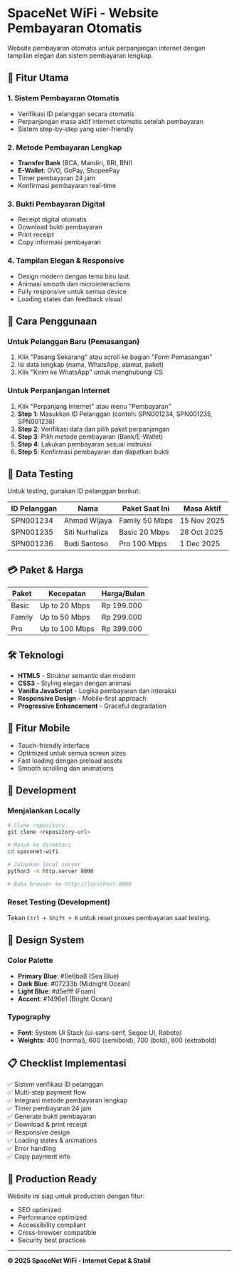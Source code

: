 # SpaceNet WiFi - Website Pembayaran Otomatis

Website pembayaran otomatis untuk perpanjangan internet dengan tampilan elegan dan sistem pembayaran lengkap.

## 🚀 Fitur Utama

### 1. **Sistem Pembayaran Otomatis**
- Verifikasi ID pelanggan secara otomatis
- Perpanjangan masa aktif internet otomatis setelah pembayaran
- Sistem step-by-step yang user-friendly

### 2. **Metode Pembayaran Lengkap**
- **Transfer Bank** (BCA, Mandiri, BRI, BNI)
- **E-Wallet**: OVO, GoPay, ShopeePay
- Timer pembayaran 24 jam
- Konfirmasi pembayaran real-time

### 3. **Bukti Pembayaran Digital**
- Receipt digital otomatis
- Download bukti pembayaran
- Print receipt
- Copy informasi pembayaran

### 4. **Tampilan Elegan & Responsive**
- Design modern dengan tema biru laut
- Animasi smooth dan microinteractions
- Fully responsive untuk semua device
- Loading states dan feedback visual

## 🎯 Cara Penggunaan

### Untuk Pelanggan Baru (Pemasangan)
1. Klik "Pasang Sekarang" atau scroll ke bagian "Form Pemasangan"
2. Isi data lengkap (nama, WhatsApp, alamat, paket)
3. Klik "Kirim ke WhatsApp" untuk menghubungi CS

### Untuk Perpanjangan Internet
1. Klik "Perpanjang Internet" atau menu "Pembayaran"
2. **Step 1**: Masukkan ID Pelanggan (contoh: SPN001234, SPN001235, SPN001236)
3. **Step 2**: Verifikasi data dan pilih paket perpanjangan
4. **Step 3**: Pilih metode pembayaran (Bank/E-Wallet)
5. **Step 4**: Lakukan pembayaran sesuai instruksi
6. **Step 5**: Konfirmasi pembayaran dan dapatkan bukti

## 🧪 Data Testing

Untuk testing, gunakan ID pelanggan berikut:

| ID Pelanggan | Nama | Paket Saat Ini | Masa Aktif |
|-------------|------|----------------|------------|
| SPN001234 | Ahmad Wijaya | Family 50 Mbps | 15 Nov 2025 |
| SPN001235 | Siti Nurhaliza | Basic 20 Mbps | 28 Oct 2025 |
| SPN001236 | Budi Santoso | Pro 100 Mbps | 1 Dec 2025 |

## 💳 Paket & Harga

| Paket | Kecepatan | Harga/Bulan |
|-------|-----------|-------------|
| Basic | Up to 20 Mbps | Rp 199.000 |
| Family | Up to 50 Mbps | Rp 299.000 |
| Pro | Up to 100 Mbps | Rp 399.000 |

## 🛠️ Teknologi

- **HTML5** - Struktur semantic dan modern
- **CSS3** - Styling elegan dengan animasi
- **Vanilla JavaScript** - Logika pembayaran dan interaksi
- **Responsive Design** - Mobile-first approach
- **Progressive Enhancement** - Graceful degradation

## 📱 Fitur Mobile

- Touch-friendly interface
- Optimized untuk semua screen sizes
- Fast loading dengan preload assets
- Smooth scrolling dan animations

## 🔧 Development

### Menjalankan Locally
```bash
# Clone repository
git clone <repository-url>

# Masuk ke direktori
cd spacenet-wifi

# Jalankan local server
python3 -m http.server 8000

# Buka browser ke http://localhost:8000
```

### Reset Testing (Development)
Tekan `Ctrl + Shift + R` untuk reset proses pembayaran saat testing.

## 🎨 Design System

### Color Palette
- **Primary Blue**: #0e6ba8 (Sea Blue)
- **Dark Blue**: #07233b (Midnight Ocean)
- **Light Blue**: #d5efff (Foam)
- **Accent**: #1496e1 (Bright Ocean)

### Typography
- **Font**: System UI Stack (ui-sans-serif, Segoe UI, Roboto)
- **Weights**: 400 (normal), 600 (semibold), 700 (bold), 800 (extrabold)

## 📋 Checklist Implementasi

✅ Sistem verifikasi ID pelanggan  
✅ Multi-step payment flow  
✅ Integrasi metode pembayaran lengkap  
✅ Timer pembayaran 24 jam  
✅ Generate bukti pembayaran  
✅ Download & print receipt  
✅ Responsive design  
✅ Loading states & animations  
✅ Error handling  
✅ Copy payment info  

## 🚀 Production Ready

Website ini siap untuk production dengan fitur:
- SEO optimized
- Performance optimized
- Accessibility compliant
- Cross-browser compatible
- Security best practices

---

**© 2025 SpaceNet WiFi - Internet Cepat & Stabil**